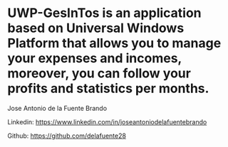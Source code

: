 # UWP-GesInTos is an application based on Universal Windows Platform that allows you to manage your expenses and incomes, moreover, you can follow your profits and statistics per months. 

Jose Antonio de la Fuente Brando

Linkedin: https://www.linkedin.com/in/joseantoniodelafuentebrando

Github: https://github.com/delafuente28
